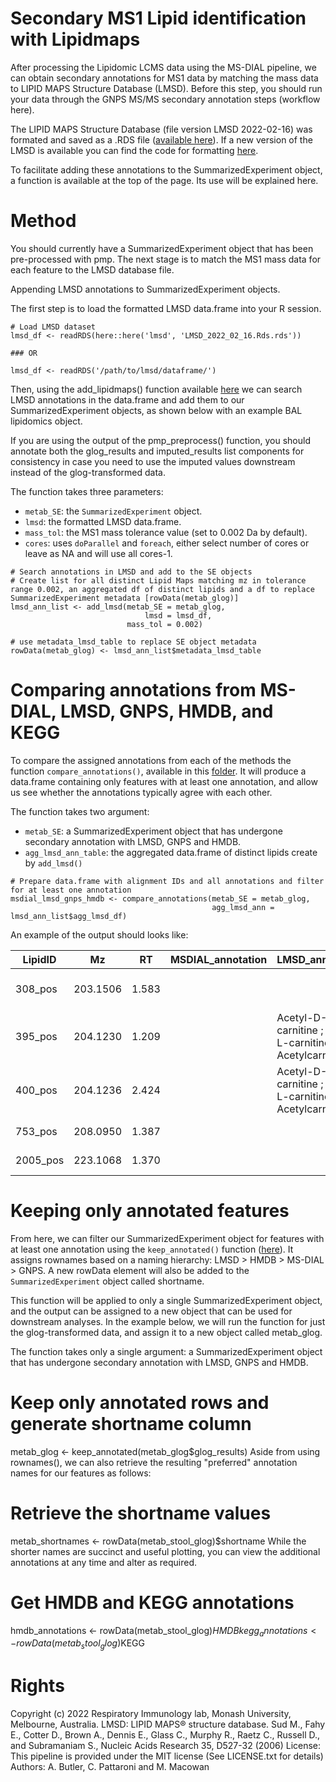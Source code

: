 # Secondary MS1 Lipid identification with Lipidmaps
After processing the Lipidomic LCMS data using the MS-DIAL pipeline, we can obtain secondary annotations for MS1 data by matching the mass data to LIPID MAPS Structure Database (LMSD). Before this step, you should run your data through the GNPS MS/MS secondary annotation steps (workflow here).

The LIPID MAPS Structure Database (file version LMSD 2022-02-16) was formated and saved as a .RDS file ([available here](https://github.com/respiratory-immunology-lab/metabolome-lipidome-MSDIAL/blob/main/LIPIDMAPS_processing/LMSD_2022_02_16.Rds)).
If a new version of the LMSD is available you can find the code for formatting [here](...).

To facilitate adding these annotations to the SummarizedExperiment object, a function is available at the top of the page. Its use will be explained here.

# Method

You should currently have a SummarizedExperiment object that has been pre-processed with pmp. The next stage is to match the MS1 mass data for each feature to the LMSD database file.

Appending LMSD annotations to SummarizedExperiment objects.

The first step is to load the formatted LMSD data.frame into your R session.

```{r}
# Load LMSD dataset
lmsd_df <- readRDS(here::here('lmsd', 'LMSD_2022_02_16.Rds.rds'))

### OR

lmsd_df <- readRDS('/path/to/lmsd/dataframe/')
```

Then, using the add_lipidmaps() function available [here]() we can search LMSD annotations in the data.frame and add them to our SummarizedExperiment objects, as shown below with an example BAL lipidomics object.


If you are using the output of the pmp_preprocess() function, you should annotate both the glog_results and imputed_results list components for consistency in case you need to use the imputed values downstream instead of the glog-transformed data.

The function takes three parameters:

* `metab_SE`: the `SummarizedExperiment` object.
* `lmsd`: the formatted LMSD data.frame.
* `mass_tol`: the MS1 mass tolerance value (set to 0.002 Da by default).
* `cores`: uses `doParallel` and `foreach`, either select number of cores or leave as NA and will use all cores-1. 

```
# Search annotations in LMSD and add to the SE objects
# Create list for all distinct Lipid Maps matching mz in tolerance range 0.002, an aggregated df of distinct lipids and a df to replace SummarizedExperiment metadata [rowData(metab_glog)]
lmsd_ann_list <- add_lmsd(metab_SE = metab_glog, 
                              lmsd = lmsd_df, 
                          mass_tol = 0.002) 

# use metadata_lmsd_table to replace SE object metadata
rowData(metab_glog) <- lmsd_ann_list$metadata_lmsd_table
```

# Comparing annotations from MS-DIAL, LMSD, GNPS, HMDB, and KEGG

To compare the assigned annotations from each of the methods the function `compare_annotations()`, available in this [folder](). It will produce a data.frame containing only features with at least one annotation, and allow us see whether the annotations typically agree with each other.

The function takes two argument: 
* `metab_SE`: a SummarizedExperiment object that has undergone secondary annotation with LMSD, GNPS and HMDB. 
* `agg_lmsd_ann_table`: the aggregated data.frame of distinct lipids create by `add_lmsd()`

```
# Prepare data.frame with alignment IDs and all annotations and filter for at least one annotation
msdial_lmsd_gnps_hmdb <- compare_annotations(metab_SE = metab_glog, 
                                             agg_lmsd_ann = lmsd_ann_list$agg_lmsd_df)
```

An example of the output should looks like:

| LipidID | Mz | RT | MSDIAL_annotation | LMSD_annotation | GNPS_annotation | HMDB_annotation | KEGG_annotation |
| --- | --- | --- | --- | --- | --- | --- | --- |
308_pos | 203.1506 | 1.583 | <NA> | <NA> | <NA> | Asymmetric dimethylarginine;Symmetric dimethylarginine | C03626; |
  395_pos | 204.1230 | 1.209 | <NA> | Acetyl-D-carnitine ; Acetyl-L-carnitine ; DL-Acetylcarnitine | <NA> | L-Acetylcarnitine;N-Lactoylleucine;1-Carboxyethylleucine | C02571;; |
400_pos | 204.1236 | 2.424 | <NA> | Acetyl-D-carnitine ; Acetyl-L-carnitine ; DL-Acetylcarnitine | <NA> | L-Acetylcarnitine;N-Lactoylleucine;1-Carboxyethylleucine | C02571;; |
753_pos | 208.0950 | 1.387 | <NA> | <NA> | <NA> | N-Acetyl-L-phenylalanine;Phenylpropionylglycine | C03519; |
2005_pos | 223.1068 | 1.370 | <NA> | <NA> | <NA> | Glycyl-Phenylalanine;Phenylalanylglycine | ; |
  
  
# Keeping only annotated features

From here, we can filter our SummarizedExperiment object for features with at least one annotation using the `keep_annotated()` function ([here](..)). It assigns rownames based on a naming hierarchy: LMSD > HMDB > MS-DIAL > GNPS. A new rowData element will also be added to the `SummarizedExperiment` object called shortname.

This function will be applied to only a single SummarizedExperiment object, and the output can be assigned to a new object that can be used for downstream analyses. In the example below, we will run the function for just the glog-transformed data, and assign it to a new object called metab_glog.

The function takes only a single argument: a SummarizedExperiment object that has undergone secondary annotation with LMSD, GNPS and HMDB.

# Keep only annotated rows and generate shortname column
metab_glog <- keep_annotated(metab_glog$glog_results)
Aside from using rownames(), we can also retrieve the resulting "preferred" annotation names for our features as follows:

# Retrieve the shortname values
metab_shortnames <- rowData(metab_stool_glog)$shortname
While the shorter names are succinct and useful plotting, you can view the additional annotations at any time and alter as required.

# Get HMDB and KEGG annotations
hmdb_annotations <- rowData(metab_stool_glog)$HMDB
kegg_annotations <- rowData(metab_stool_glog)$KEGG

# Rights

Copyright (c) 2022 Respiratory Immunology lab, Monash University, Melbourne, Australia.
LMSD: LIPID MAPS® structure database. Sud M., Fahy E., Cotter D., Brown A., Dennis E., Glass C., Murphy R., Raetz C., Russell D., and Subramaniam S., Nucleic Acids Research 35, D527-32 (2006)
License: This pipeline is provided under the MIT license (See LICENSE.txt for details)
Authors: A. Butler, C. Pattaroni and M. Macowan






